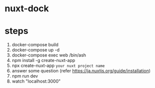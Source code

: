 # nuxt-dock

# steps
1. docker-compose build
1. docker-compose up -d
1. docker-compose exec web /bin/ash
1. npm install -g create-nuxt-app
1. npx create-nuxt-app `your nuxt project name`
1. answer some question (refer https://ja.nuxtjs.org/guide/installation)
1. npm run dev
1. watch "localhost:3000"
